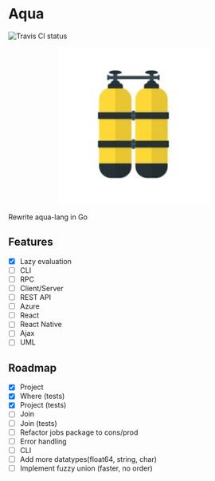 # Aqua

![Travis CI status](https://travis-ci.org/lionell/aqua.svg?branch=master)

<div align="center">
  <img width="300px" src="https://raw.githubusercontent.com/lionell/aqua/master/docs/logo.jpg" />
</div>

Rewrite aqua-lang in Go

## Features
- [x] Lazy evaluation
- [ ] CLI
- [ ] RPC
- [ ] Client/Server
- [ ] REST API
- [ ] Azure
- [ ] React
- [ ] React Native
- [ ] Ajax
- [ ] UML

## Roadmap
- [x] Project
- [x] Where (tests)
- [x] Project (tests)
- [ ] Join
- [ ] Join (tests)
- [ ] Refactor jobs package to cons/prod
- [ ] Error handling
- [ ] CLI
- [ ] Add more datatypes(float64, string, char)
- [ ] Implement fuzzy union (faster, no order)
